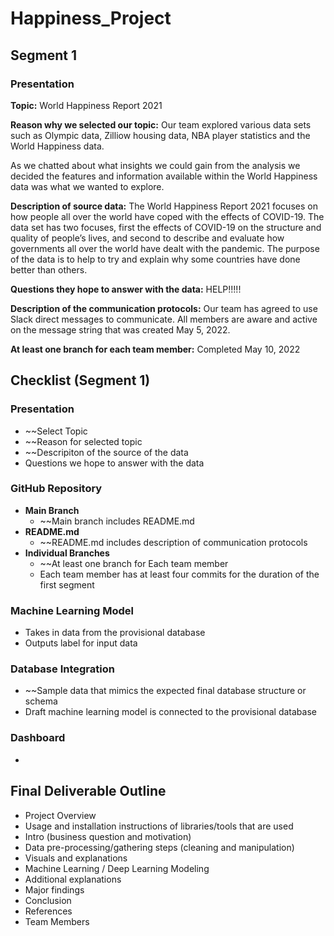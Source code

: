 # Happiness_Project

## Segment 1

### Presentation

**Topic:** World Happiness Report 2021

**Reason why we selected our topic:**  Our team explored various data sets such as Olympic data, Zilliow housing data, NBA player statistics and the World Happiness data.  

As we chatted about what insights we could gain from the analysis we decided the features and information available within the World Happiness data was what we wanted to explore.


**Description of source data:**
The World Happiness Report 2021 focuses on how people all over the world have coped with the effects of COVID-19.  The data set has two focuses, first the effects of COVID-19 on the structure and quality of people’s lives, and second to describe and evaluate how governments all over the world have dealt with the pandemic. The purpose of the data is to help to try and explain why some countries have done better than others.


**Questions they hope to answer with the data:**
HELP!!!!!

**Description of the communication protocols:**
Our team has agreed to use Slack direct messages to communicate.  All members are aware and active on the message string that was created May 5, 2022.

**At least one branch for each team member:**
Completed May 10, 2022


## Checklist (Segment 1)

### Presentation
 - ~~Select Topic
 - ~~Reason for selected topic
 - ~~Descripiton of the source of the data
 - Questions we hope to answer with the data

### GitHub Repository
 -  **Main Branch**
     *  ~~Main branch includes README.md
 -  **README.md**
     *  ~~README.md includes description of communication protocols
 -  **Individual Branches**
     *  ~~At least one branch for Each team member
     *  Each team member has at least four commits for the duration of the first segment

### Machine Learning Model
 -  Takes in data from the provisional database
 -  Outputs label for input data

### Database Integration
  - ~~Sample data that mimics the expected final database structure or schema
  - Draft machine learning model is connected to the provisional database

### Dashboard
 - <Nothing>



## Final Deliverable Outline
- Project Overview
- Usage and installation instructions of libraries/tools that are used
- Intro (business question and motivation)
- Data pre-processing/gathering steps (cleaning and manipulation)
- Visuals and explanations
- Machine Learning / Deep Learning Modeling
- Additional explanations
- Major findings
- Conclusion
- References
- Team Members

